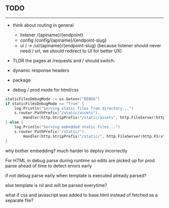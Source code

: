 ## TODO


------------------
- think about routing in general
    - listener /{apiname}/{endpoint}
    - config /config/{apiname}/{endpoint-slug}
    - ui / -> /ui/{apiname}/{endpoint-slug} (because listener should never need / url, we should redirect to UI for better UX)
- TLDR the pages at /requests and / should switch.

 - dynamic response headers

- package
- debug / prod mode for html/css
```go
staticFilesDebugMode := os.Getenv("DEBUG")
if staticFilesDebugMode == "True" {
    log.Println("Serving static files from directory...")
    s.router.PathPrefix("/static/assets").
        Handler(http.StripPrefix("/static/assets", http.FileServer(http.Dir("static/assets"))))
} else {
    log.Println("Serving embedded static files...")
    s.router.PathPrefix("/static/").
        Handler(http.StripPrefix("/static/", http.FileServer(http.FS(static.Assets))))
}
```
why bother embedding? much harder to deploy incorrectly

For HTML
in debug parse during runtime so edits are picked up
for prod parse ahead of time to detect errors early

if not debug parse early
when template is executed already parsed?

else
template is nil and will be parsed everytime?

what if css and javascript was added to base.html instead of fetched as a separate file?